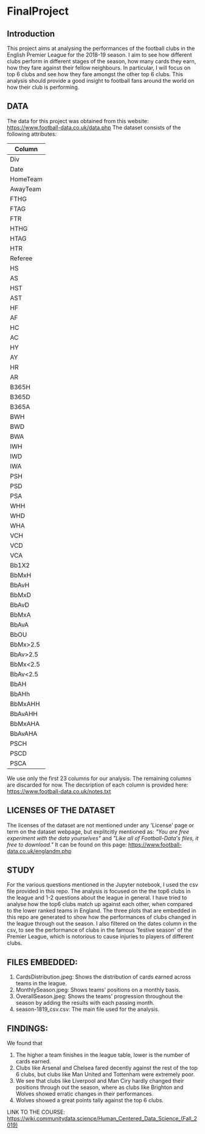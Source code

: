 # FinalProject

## Introduction
This project aims at analysing the performances of the football clubs in the English Premier League for the 2018-19 season. I aim to see how different clubs perform in different stages of the season, how many cards they earn, how they fare against their fellow neighbours. In particular, I will focus on top 6 clubs and see how they fare amongst the other top 6 clubs. This analysis should provide a good insight to football fans around the world on how their club is performing.

## DATA
The data for this project was obtained from this website: https://www.football-data.co.uk/data.php
The dataset consists of the following attributes:

|Column|
|------| 
|Div    
|Date  
|HomeTeam
|AwayTeam
|FTHG
|FTAG
|FTR
|HTHG
|HTAG
|HTR
|Referee
|HS
|AS
|HST
|AST
|HF
|AF
|HC
|AC
|HY
|AY
|HR
|AR
|B365H
|B365D
|B365A
|BWH
|BWD
|BWA
|IWH
|IWD
|IWA
|PSH
|PSD
|PSA
|WHH
|WHD
|WHA
|VCH
|VCD
|VCA
|Bb1X2
|BbMxH
|BbAvH
|BbMxD
|BbAvD
|BbMxA
|BbAvA
|BbOU
|BbMx>2.5
|BbAv>2.5
|BbMx<2.5
|BbAv<2.5
|BbAH
|BbAHh
|BbMxAHH
|BbAvAHH
|BbMxAHA
|BbAvAHA
|PSCH
|PSCD
|PSCA

We use only the first 23 columns for our analysis. The remaining columns are discarded for now.
The decsription of each column is provided here: https://www.football-data.co.uk/notes.txt

## LICENSES OF THE DATASET
The licenses of the dataset are not mentioned under any 'License' page or term on the dataset webpage, but explitcitly mentioned as:
*"You are free experiment with the data yourselves"* and *"Like all of Football-Data's files, it free to download."*
It can be found on this page: https://www.football-data.co.uk/englandm.php

## STUDY
For the various questions mentioned in the Jupyter notebook, I used the csv file provided in this repo. The analysis is focused on the the top6 clubs in the league and 1-2 questions about the league in general. I have tried to analyse how the top6 clubs match up against each other, when compared to the lower ranked teams in England. The three plots that are embedded in this repo are generated to show how the performances of clubs changed in the league through out the season. I also filtered on the dates column in the csv, to see the performance of clubs in the famous 'festive season' of the Premier League, which is notorious to cause injuries to players of different clubs.

## FILES EMBEDDED:
1. CardsDistribution.jpeg: Shows the distribution of cards earned across teams in the league.
2. MonthlySeason.jpeg: Shows teams' positions on a monthly basis.
3. OverallSeason.jpeg: Shows the teams' progression throughout the season by adding the results with each passing month.
4. season-1819_csv.csv: The main file used for the analysis.

## FINDINGS:
We found that
1. The higher a team finishes in the league table, lower is the number of cards earned.
2. Clubs like Arsenal and Chelsea fared decently against the rest of the top 6 clubs, but clubs like Man United and Tottenham were extremely poor.
3. We see that clubs like Liverpool and Man Ciry hardly changed their positions through out the season, where as clubs like Brighton and Wolves showed erratic changes in their performances.
4. Wolves showed a great points tally against the top 6 clubs.

LINK TO THE COURSE: https://wiki.communitydata.science/Human_Centered_Data_Science_(Fall_2019)
